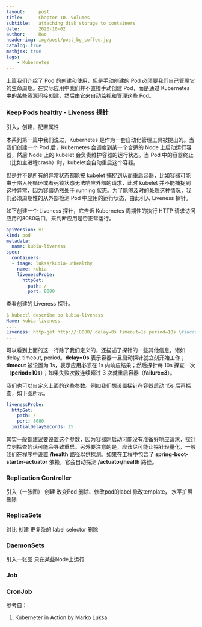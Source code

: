 ```yaml
---
layout:     post
title:      Chapter 10. Volumes
subtitle:   attaching disk storage to containers
date:       2020-10-02
author:     Hao
header-img: img/post/post_bg_coffee.jpg
catalog: true
mathjax: true
tags:
    - Kubernetes
---
```


上篇我们介绍了 Pod 的创建和使用，但是手动创建的 Pod 必须要我们自己管理它的生命周期。在实际应用中我们并不直接手动创建 Pod，而是通过 Kubernetes 中的某些资源间接创建，然后由它来自动监视和管理这些 Pod。

### Keep Pods healthy - Liveness 探针

引入，创建，配置属性

本系列第一篇中我们说过，Kubernetes 是作为一套自动化管理工具被提出的。当我们创建一个 Pod 后，Kubernetes 会调度到某一个合适的 Node 上启动运行容器，然后 Node 上的 kubelet 会负责维护容器的运行状态。当 Pod 中的容器终止（比如主进程crash）时，kubelet会自动重启这个容器。

但是并不是所有的异常状态都能被 kubelet 捕捉到从而重启容器，比如容器可能由于陷入死循环或者死锁状态无法响应外部的请求，此时 kubelet 并不能捕捉到这种异常，因为容器仍然处于 running 状态。为了能够及时的处理这种情况，我们必须周期性的从外部检测 Pod 中应用的运行状态，由此引入 Liveness 探针。

如下创建一个 Liveness 探针，它告诉 Kubernetes 周期性的执行 HTTP 请求访问应用的8080端口，来判断应用是否正常运行。

```yaml
apiVersion: v1
kind: pod
metadata:
  name: kubia-liveness
spec:
  containers:
  - image: luksa/kubia-unhealthy
    name: kubia
    livenessProbe:
      httpGet:
        path: /
        port: 8080
```

查看创建的 Liveness 探针。

```yaml
$ kubectl describe po kubia-liveness
Name: kubia-liveness
....
Liveness: http-get http://:8080/ delay=0s timeout=1s period=10s \#success=1 \#failure=3
....
```

可以看到上面的这一行除了我们定义的，还描述了探针的一些其他信息，诸如 delay, timeout, period。**delay=0s** 表示容器一旦启动探针就立刻开始工作；**timeout** 被设置为 1s，表示应用必须在 1s 内响应结果；然后探针每 10s 探查一次（**period=10s**）；如果失败次数连续超过 3 次就重启容器（**failure=3**）。

我们也可以自定义上面的这些参数。例如我们想设置探针在容器启动 15s 后再探查，如下图所示。

```yaml
livenessProbe:
  httpGet:
    path: /
    port: 8080
  initialDelaySeconds: 15
```

其实一般都建议要设置这个参数，因为容器刚启动可能没有准备好响应请求，探针立刻探查的话可能会导致重启。另外要注意的是，应该尽可能让探针轻量化，一般我们在程序中设置 **/health** 路径以供探测。如果在工程中包含了 **spring-boot-starter-actuator** 依赖，它会自动探测 **/actuator/health** 路径。

### Replication Controller

引入（一张图）
创建
改变Pod  删除、修改pod的label
修改template，
水平扩展
删除

### ReplicaSets

对比
创建
更复杂的 label selector
删除

### DaemonSets

引入一张图
只在某些Node上运行

### Job

### CronJob


参考自：
1. Kuberneter in Action by Marko Luksa.

